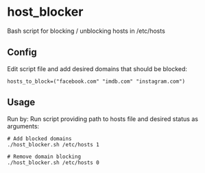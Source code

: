 # host_blocker
Bash script for blocking / unblocking hosts in /etc/hosts

## Config
Edit script file and add desired domains that should be blocked:
```script
hosts_to_block=("facebook.com" "imdb.com" "instagram.com")
```

## Usage

Run by:
Run script providing path to hosts file and desired status as arguments:
```script
# Add blocked domains
./host_blocker.sh /etc/hosts 1

# Remove domain blocking
./host_blocker.sh /etc/hosts 0
```

